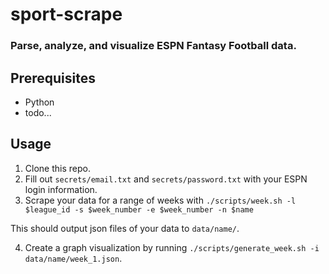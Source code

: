 # sport-scrape
### Parse, analyze, and visualize ESPN Fantasy Football data. 

## Prerequisites
- Python
- todo...

## Usage
1) Clone this repo.
2) Fill out `secrets/email.txt` and `secrets/password.txt` with your ESPN login information.
3) Scrape your data for a range of weeks with `./scripts/week.sh -l $league_id -s $week_number -e $week_number -n $name`

This should output json files of your data to `data/name/`.

4) Create a graph visualization by running `./scripts/generate_week.sh -i data/name/week_1.json`.
